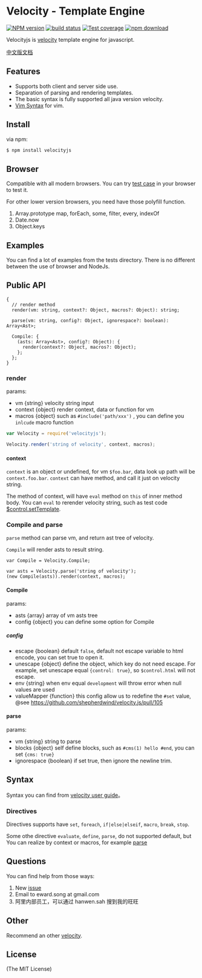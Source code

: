Velocity - Template Engine
==========================


[![NPM version][npm-image]][npm-url]
[![build status][travis-image]][travis-url]
[![Test coverage][coveralls-image]][coveralls-url]
[![npm download][download-image]][download-url]

[npm-image]: http://img.shields.io/npm/v/velocityjs.svg?style=flat-square
[npm-url]: http://npmjs.org/package/velocityjs
[download-image]: https://img.shields.io/npm/dm/velocityjs.svg?style=flat-square
[download-url]: https://npmjs.org/package/velocityjs
[travis-image]: https://img.shields.io/travis/shepherdwind/velocity.js/master.svg?style=flat-square
[travis-url]: https://travis-ci.org/shepherdwind/velocity.js
[coveralls-image]: https://coveralls.io/repos/github/das-buro-am-draht/renderman-velocity-engine/badge.svg?branch=renderman
[coveralls-url]: https://coveralls.io/github/das-buro-am-draht/renderman-velocity-engine?branch=renderman

Velocityjs is [velocity](http://velocity.apache.org/) template engine for javascript.

[中文版文档](./README-cn.md)

## Features

- Supports both client and server side use.
- Separation of parsing and rendering templates.
- The basic syntax is fully supported all java version velocity.
- [Vim Syntax](https://github.com/shepherdwind/vim-velocity) for vim.

## Install

via npm:

```bash
$ npm install velocityjs
```

## Browser

Compatible with all modern browsers. You can try [test case](http://git.shepherdwind.com/velocity.js/runner/tests.html) in your browser to test it.

For other lower version browsers, you need have those polyfill function.

1. Array.prototype map, forEach, some, filter, every, indexOf
2. Date.now
3. Object.keys

## Examples

You can find a lot of examples from the tests directory. There is no different between the use of browser and NodeJs.

## Public API

```
{
  // render method
  render(vm: string, context?: Object, macros?: Object): string;

  parse(vm: string, config?: Object, ignorespace?: boolean): Array<Ast>;

  Compile: {
    (asts: Array<Ast>, config?: Object): {
      render(context?: Object, macros?: Object);
    };
  };
}
```

### render

params:

- vm {string} velocity string input
- context {object} render context, data or function for vm
- macros {object} such as `#include('path/xxx')` , you can define you `inlcude` macro function

```js
var Velocity = require('velocityjs');

Velocity.render('string of velocity', context, macros);
```

#### context

`context` is an object or undefined, for vm `$foo.bar`, data look up path will be `context.foo.bar`.
`context` can have method, and call it just on velocity string.

The method of context, will have `eval` method on `this` of inner method body. You can `eval` to rerender velocity string, such as test code [$control.setTemplate](https://github.com/shepherdwind/velocity.js/blob/master/tests/compile.js#L532).


### Compile and parse

`parse` method can parse vm, and return ast tree of velocity.

`Compile` will render asts to result string.

```
var Compile = Velocity.Compile;

var asts = Velocity.parse('string of velocity');
(new Compile(asts)).render(context, macros);
```

#### Compile

params:

- asts {array} array of vm asts tree
- config {object} you can define some option for Compile

##### config

- escape {boolean} default `false`, default not escape variable to html encode, you can set true to open it.
- unescape {object} define the object, which key do not need escape. For example, set unescape equal `{control: true}`, so `$control.html` will not escape.
- env {string} when env equal `development` will throw error when null values are used
- valueMapper {function} this config allow us to redefine the `#set` value, @see https://github.com/shepherdwind/velocity.js/pull/105

#### parse

params:

- vm {string} string to parse
- blocks {object} self define blocks, such as `#cms(1) hello #end`, you can set `{cms: true}`
- ignorespace {boolean} if set true, then ignore the newline trim.

## Syntax

Syntax you can find from [velocity user guide](http://velocity.apache.org/engine/devel/user-guide.html)。

### Directives

Directives supports have `set`, `foreach`, `if|else|elseif`, `macro`, `break`, `stop`.

Some othe directive `evaluate`, `define`, `parse`, do not supported default, but You can realize by context or macros, for example [parse](https://github.com/shepherdwind/velocity.js/blob/master/tests/compile.js#L627)

## Questions

You can find help from those ways:

1. New [issue](https://github.com/shepherdwind/velocity.js/issues/new)
2. Email to eward.song at gmail.com
3. 阿里内部员工，可以通过 hanwen.sah 搜到我的旺旺

## Other

Recommend an other [velocity](https://github.com/fool2fish/velocity).

## License

(The MIT License)
